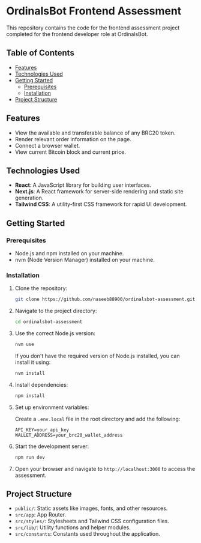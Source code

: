 # OrdinalsBot Frontend Assessment

This repository contains the code for the frontend assessment project completed for the frontend developer role at OrdinalsBot.

## Table of Contents

- [Features](#features)
- [Technologies Used](#technologies-used)
- [Getting Started](#getting-started)
  - [Prerequisites](#prerequisites)
  - [Installation](#installation)
- [Project Structure](#project-structure)

## Features

- View the available and transferable balance of any BRC20 token.
- Render relevant order information on the page.
- Connect a browser wallet.
- View current Bitcoin block and current price.

## Technologies Used

- **React**: A JavaScript library for building user interfaces.
- **Next.js**: A React framework for server-side rendering and static site generation.
- **Tailwind CSS**: A utility-first CSS framework for rapid UI development.

## Getting Started

### Prerequisites

- Node.js and npm installed on your machine.
- nvm (Node Version Manager) installed on your machine.

### Installation

1. Clone the repository:

    ```bash
    git clone https://github.com/naseeb88900/ordinalsbot-assessment.git
    ```

2. Navigate to the project directory:

    ```bash
    cd ordinalsbot-assessment
    ```

3. Use the correct Node.js version:

    ```bash
    nvm use
    ```

    If you don't have the required version of Node.js installed, you can install it using:

    ```bash
    nvm install
    ```

4. Install dependencies:

    ```bash
    npm install
    ```

5. Set up environment variables:

    Create a `.env.local` file in the root directory and add the following:

    ```env
    API_KEY=your_api_key
    WALLET_ADDRESS=your_brc20_wallet_address
    ```

6. Start the development server:

    ```bash
    npm run dev
    ```

7. Open your browser and navigate to `http://localhost:3000` to access the assessment.

## Project Structure

- `public/`: Static assets like images, fonts, and other resources.
- `src/app`: App Router.
- `src/styles/`: Stylesheets and Tailwind CSS configuration files.
- `src/lib/`: Utility functions and helper modules.
- `src/constants`: Constants used throughout the application.
